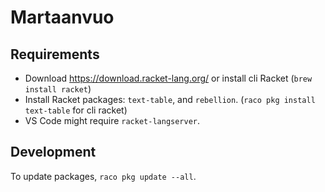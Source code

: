 # Martaanvuo

## Requirements

- Download https://download.racket-lang.org/ or install cli Racket (`brew install racket`)
- Install Racket packages: `text-table`, and `rebellion`. (`raco pkg install text-table` for cli racket)
- VS Code might require `racket-langserver`.

## Development

To update packages, `raco pkg update --all`.
